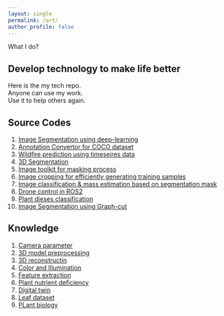 ```yaml
---
layout: single
permalink: /art/
author_profile: false
---
```

What I do?

## Develop technology to make life better
Here is the my tech repo. \
Anyone can use my work. \
Use it to help others again. 

## Source Codes

1. [Image Segmentation using deep-learning](https://github.com/HexaFarms/MMsegmentation)
2. [Annotation Convertor for COCO dataset](https://github.com/ccomkhj/COCO2MASK-Converter)
3. [Wildfire prediction using timeseires data](https://github.com/ccomkhj/Spot-Challenge-Wildfires)
4. [3D Segmentation](https://github.com/ccomkhj/3D_Generation)
5. [Image toolkit for masking process](https://github.com/ccomkhj/palette)
6. [Image cropping for efficiently generating training samples](https://github.com/ccomkhj/crop_generator)
7. [Image classification & mass estimation based on segmentation mask](https://github.com/ccomkhj/classify_seg_mask)
8. [Drone control in ROS2](https://github.com/ccomkhj/tello_ros_drone)
9. [Plant dieses classification](https://github.com/HexaFarms/MMClassification)
10. [Image Segmentation using Graph-cut](https://github.com/HexaFarms/GraphCut)

## Knowledge

1. [Camera parameter](https://zesty-diagnostic-d99.notion.site/Camera-parameters-3d92a1adcfed4db5ac78ce2c3920dbbc)
2. [3D model preprocessing](https://zesty-diagnostic-d99.notion.site/3D-Model-Pre-Processing-67790834abaf4eabaf968a4ecfa62d7e)
3. [3D reconstructin](https://zesty-diagnostic-d99.notion.site/Method-of-3D-surface-reconstruction-SfM-33f7b026881b4492886607881cf4ebff)
4. [Color and Illumination](https://zesty-diagnostic-d99.notion.site/Colour-and-illumination-19881d5dc00a435aa7309b6387239685)
5. [Feature extraction](https://zesty-diagnostic-d99.notion.site/Feature-Extraction-in-Image-12a0518e242d43048087237ad4e3b564)
6. [Plant nutrient deficiency](https://zesty-diagnostic-d99.notion.site/Plant-Nutrition-Deficiency-6210108fcc1447ff88972e0cb198ebd9)
7. [Digital twin](https://zesty-diagnostic-d99.notion.site/Digital-Twin-99886d207a354a56b30f18255cc7fa97)
8. [Leaf dataset](https://zesty-diagnostic-d99.notion.site/Leaf-Dataset-ae1be0ffaae0405aae4c72002b198f00)
9. [PLant biology](https://zesty-diagnostic-d99.notion.site/Plant-Biology-9e152090427b49aa873526572010da81)